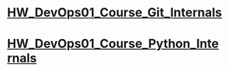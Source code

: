 # [HW_DevOps01_Course_Git_Internals](https://github.com/ihoraryku/HW_DevOps01_Course_Git)
# [HW_DevOps01_Course_Python_Internals](https://github.com/ihoraryku/HW_DevOps01_Course/tree/main/python_internals)
